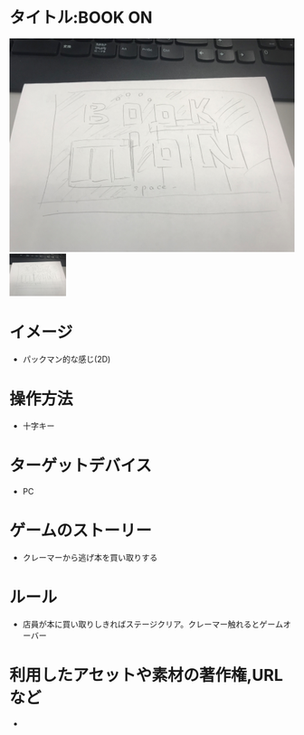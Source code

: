 # タイトル:BOOK ON

![BOOK ON](./image1.jpeg )
<img width="100px" height="auto" src="./image1.jpeg">
 
# イメージ
 - パックマン的な感じ(2D)

# 操作方法
 - 十字キー

# ターゲットデバイス
 - PC

# ゲームのストーリー
 - クレーマーから逃げ本を買い取りする

# ルール
 - 店員が本に買い取りしきればステージクリア。クレーマー触れるとゲームオーバー

# 利用したアセットや素材の著作権,URLなど
 - 
